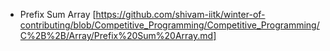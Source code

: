 - Prefix Sum Array [https://github.com/shivam-iitk/winter-of-contributing/blob/Competitive_Programming/Competitive_Programming/C%2B%2B/Array/Prefix%20Sum%20Array.md]
